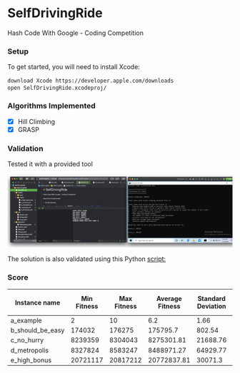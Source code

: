 # SelfDrivingRide

Hash Code With Google - Coding Competition

### Setup

To get started, you will need to install Xcode:

```
download Xcode https://developer.apple.com/downloads
open SelfDrivingRide.xcodeproj/
```

### Algorithms Implemented

-   [x] Hill Climbing
-   [x] GRASP
    
### Validation
  
Tested it with a provided tool

![Image](SelfDrivingRide/Assets/Images/hill_climbing_test_tool.png?raw=true "Title")

The solution is also validated using this Python [script:](https://github.com/PicoJr/2018-hashcode-score)

### Score

| Instance name  | Min Fitness | Max Fitness  | Average Fitness | Standard Deviation | Best Known Value | Difference from the best in % | 
| ------------- | ------------- | ------------- | ------------- | ------------- | ------------- | ------------- |
| a_example  | 2  | 10  | 6.2  | 1.66 | 10  | 0% |
| b_should_be_easy  | 174032  | 176275  | 175795.7  | 802.54  | 176.677  | 0.22%  |
| c_no_hurry  | 8239359  | 8304043  | 8275301.81  | 21688.76  | 13.789.773  | 49.6%  |
| d_metropolis  | 8327824  | 8583247  | 8488971.27  | 64929.77  | 10.914.293  | 23.9% |
| e_high_bonus  | 20721117  | 20817212  | 20772837.81  | 30071.3  | 21.460.945  | 3.04%  |
